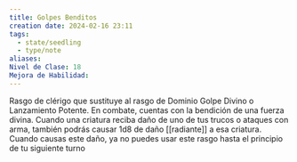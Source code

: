 ```yaml
---
title: Golpes Benditos
creation date: 2024-02-16 23:11
tags:
  - state/seedling
  - type/note
aliases: 
Nivel de Clase: 18
Mejora de Habilidad:
---
```

Rasgo de clérigo que sustituye al rasgo de Dominio Golpe Divino o Lanzamiento Potente.
En combate, cuentas con la bendición de una fuerza divina. Cuando una criatura reciba daño de uno de tus trucos o ataques con arma, también podrás causar 1d8 de daño [[radiante]] a esa criatura.
Cuando causas este daño, ya no puedes usar este rasgo hasta el principio de tu siguiente turno


